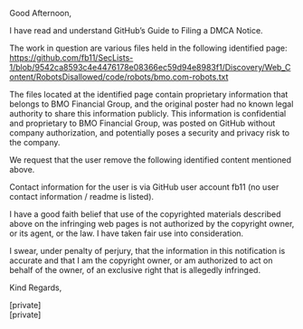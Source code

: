 Good Afternoon,

I have read and understand GitHub’s Guide to Filing a DMCA Notice.

The work in question are various files held in the following identified page:  
https://github.com/fb11/SecLists-1/blob/9542ca8593c4e4476178e08366ec59d94e8983f1/Discovery/Web_Content/RobotsDisallowed/code/robots/bmo.com-robots.txt

The files located at the identified page contain proprietary information that belongs to BMO Financial Group, and the original poster had no known legal authority to share this information publicly. This information is confidential and proprietary to BMO Financial Group, was posted on GitHub without company authorization, and potentially poses a security and privacy risk to the company.

We request that the user remove the following identified content mentioned above.

Contact information for the user is via GitHub user account fb11 (no user contact information / readme is listed).

I have a good faith belief that use of the copyrighted materials described above on the infringing web pages is not authorized by the copyright owner, or its agent, or the law. I have taken fair use into consideration.

I swear, under penalty of perjury, that the information in this notification is accurate and that I am the copyright owner, or am authorized to act on behalf of the owner, of an exclusive right that is allegedly infringed.

Kind Regards,

[private]  
[private]
